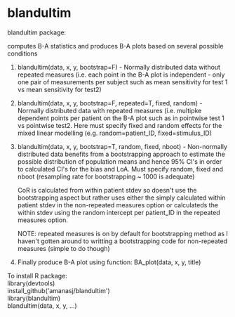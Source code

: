 # blandultim

blandultim package: 

computes B-A statistics and produces B-A plots based on several possible conditions



1) blandultim(data, x, y, bootstrap=F) - 
   Normally distributed data without repeated measures (i.e. each point in the B-A plot is 
   independent - only one pair of measurements per subject such as mean sensitivity for test 1 
   vs mean sensitivity for test2)


2) blandultim(data, x, y, bootstrap=F, repeated=T, fixed, random) - 
   Normally distributed data with repeated measures (i.e. multipke dependent points per patient on the 
   B-A plot such as in pointwise test 1 vs pointwise test2. Here must specify fixed and random effects 
   for the mixed linear modelling (e.g. random=patient_ID, fixed=stimulus_ID)


3) blandultim(data, x, y, bootstrap=T, random, fixed, nboot) - 
   Non-normally distributed data benefits from a bootstrapping approach to estimate the 
   possible distribution of population means and hence 95% CI's in order to calculated CI's 
   for the bias and LoA. Must specify random, fixed and nboot (resampling rate for 
   bootstrapping ~ 1000 is adequate)
   
   CoR is calculated from within patient stdev so doesn't use the bootstrapping aspect but 
   rather uses either the simply calculated within patient stdev in the non-repeated measures 
   option or calculateds the within stdev using the random intercept per patient_ID in the repeated 
   measures option. 

      NOTE: repeated measures is on by default for bootstrapping method as I haven't gotten around to 
         writting a bootstrapping code for non-repeated measures (simple to do though) 
         
         
         
 4) Finally produce B-A plot using function:   BA_plot(data, x, y, title)


To install R package:  
library(devtools)  
install_github('amanasj/blandultim')  
library(blandultim)  
blandultim(data, x, y, ...)

